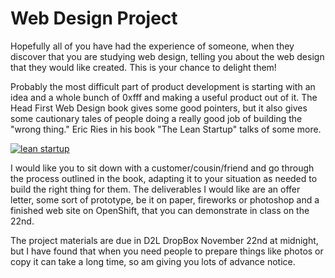Web Design Project
==================

Hopefully all of you have had the experience of someone, when they discover that you are studying web design, telling you about the web design that they would like created. This is your chance to delight them!

Probably the most difficult part of product development is starting with an idea and a whole bunch of 0xfff and making a useful product out of it. The Head First Web Design book gives some good pointers, but it also gives some cautionary tales of people doing a really good job of building the "wrong thing." Eric Ries in his book "The Lean Startup" talks of some more.

[![lean startup](http://www.khoslaventures.com/wp-content/uploads/2012/06/3_bing_gordon.jpg "lean startup")](http://www.khoslaventures.com/the-lean-startup/)

I would like you to sit down with a customer/cousin/friend and go through the process outlined in the book, adapting it to your situation as needed to build the right thing for them. The deliverables I would like are an offer letter, some sort of prototype, be it on paper, fireworks or photoshop and a finished web site on OpenShift, that you can demonstrate in class on the 22nd.

The project materials are due in D2L DropBox November 22nd at midnight, but I have found that when you need people to prepare things like photos or copy it can take a long time, so am giving you lots of advance notice.